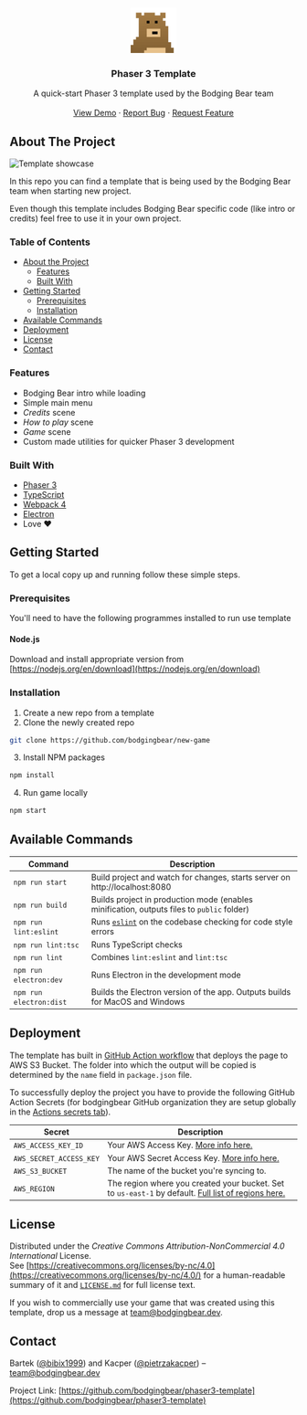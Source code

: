 <!-- PROJECT LOGO -->
<p align="center">
  <a href="https://github.com/bodgingbear/phaser3-template">
    <img src="assets/images/readme/logo_transparent.png" alt="Bodging Bear" width="80" height="80">
  </a>

  <h3 align="center">Phaser 3 Template</h3>

  <p align="center">
    A quick-start Phaser 3 template used by the Bodging Bear team
    <br />
    <br />
    <a href="https://phaser3-template.bodgingbear.dev/">View Demo</a>
    ·
    <a href="https://github.com/bodgingbear/phaser3-template/issues">Report Bug</a>
    ·
    <a href="https://github.com/bodgingbear/phaser3-template/issues">Request Feature</a>
  </p>
</p>


<!-- ABOUT THE PROJECT -->
## About The Project

![Template showcase](assets/images/readme/intro.gif)

In this repo you can find a template that is being used by the Bodging Bear team when starting new project.

Even though this template includes Bodging Bear specific code (like intro or credits) feel free to use it in your own project.

<!-- TABLE OF CONTENTS -->
### Table of Contents

* [About the Project](#about-the-project)
  * [Features](#features)
  * [Built With](#built-with)
* [Getting Started](#getting-started)
  * [Prerequisites](#prerequisites)
  * [Installation](#installation)
* [Available Commands](#available-commands)
* [Deployment](#deployment)
* [License](#license)
* [Contact](#contact)

### Features
* Bodging Bear intro while loading
* Simple main menu
* _Credits_ scene
* _How to play_ scene
* _Game_ scene
* Custom made utilities for quicker Phaser 3 development

### Built With

* [Phaser 3](https://phaser.io/)
* [TypeScript](https://www.typescriptlang.org/)
* [Webpack 4](https://webpack.js.org/)
* [Electron](https://www.electronjs.org/)
* Love ❤️


<!-- GETTING STARTED -->
## Getting Started

To get a local copy up and running follow these simple steps.

### Prerequisites

You'll need to have the following programmes installed to run use template

#### Node.js
Download and install appropriate version from [https://nodejs.org/en/download](https://nodejs.org/en/download)

### Installation

1. Create a new repo from a template
2. Clone the newly created repo
```sh
git clone https://github.com/bodgingbear/new-game
```
3. Install NPM packages
```sh
npm install
```
4. Run game locally
```sh
npm start
```


<!-- USAGE EXAMPLES -->
## Available Commands

| Command | Description |
|---------|-------------|
| `npm run start` | Build project and watch for changes, starts server on http://localhost:8080 |
| `npm run build` | Builds project in production mode (enables minification, outputs files to `public` folder) |
| `npm run lint:eslint` | Runs [`eslint`](https://eslint.org/) on the codebase checking for code style errors |
| `npm run lint:tsc` | Runs TypeScript checks |
| `npm run lint` | Combines `lint:eslint` and `lint:tsc` |
| `npm run electron:dev` | Runs Electron in the development mode |
| `npm run electron:dist` | Builds the Electron version of the app. Outputs builds for MacOS and Windows |


<!-- DEPLOYMENT -->
## Deployment
The template has built in [GitHub Action workflow](.github/workflows/build.yml) that deploys the page to AWS S3 Bucket. The folder into which the output will be copied is determined by the `name` field in `package.json` file.

To successfully deploy the project you have to provide the following GitHub Action Secrets (for bodgingbear GitHub organization they are setup globally in the [Actions secrets tab](https://github.com/organizations/bodgingbear/settings/secrets/actions)).


| Secret                  | Description                                                                                                                |
|-------------------------|----------------------------------------------------------------------------------------------------------------------------|
| `AWS_ACCESS_KEY_ID`     | Your AWS Access Key. [More info here.](https://docs.aws.amazon.com/general/latest/gr/managing-aws-access-keys.html)        |
| `AWS_SECRET_ACCESS_KEY` | Your AWS Secret Access Key. [More info here.](https://docs.aws.amazon.com/general/latest/gr/managing-aws-access-keys.html) |
| `AWS_S3_BUCKET`         | The name of the bucket you're syncing to.                                                                                  |
| `AWS_REGION`            | The region where you created your bucket. Set to `us-east-1` by default. [Full list of regions here.](https://docs.aws.amazon.com/AWSEC2/latest/UserGuide/using-regions-availability-zones.html#concepts-available-regions) |

<!-- LICENSE -->
## License

Distributed under the _Creative Commons Attribution-NonCommercial 4.0 International_ License.\
See [https://creativecommons.org/licenses/by-nc/4.0](https://creativecommons.org/licenses/by-nc/4.0/) for a human-readable summary of it and [`LICENSE.md`](./LICENSE.md) for full license text.

If you wish to commercially use your game that was created using this template, drop us a message at [team@bodgingbear.dev](mailto:team@bodgingbear.dev).


<!-- CONTACT -->
## Contact

Bartek ([@bibix1999](https://twitter.com/bibix1999)) and Kacper ([@pietrzakacper](https://twitter.com/pietrzakacper)) – [team@bodgingbear.dev](mailto:team@bodgingbear.dev)

Project Link: [https://github.com/bodgingbear/phaser3-template](https://github.com/bodgingbear/phaser3-template)
